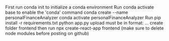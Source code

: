 First run conda init to initialize a conda environment
Run conda activate base to enable the 'conda' command
conda create --name personalFinanceAnalyzer
conda activate personalFinanceAnalyzer
Run pip install -r requirements.txt
python app.py
upload must be in format: ...
create folder frontend then
run npx create-react-app frontend
(make sure to delete node modules before posting on github)

